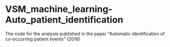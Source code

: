 # VSM_machine_learning-Auto_patient_identification
The code for the analysis published in the paper "Automatic identification of co-occurring patient events" (2016)
